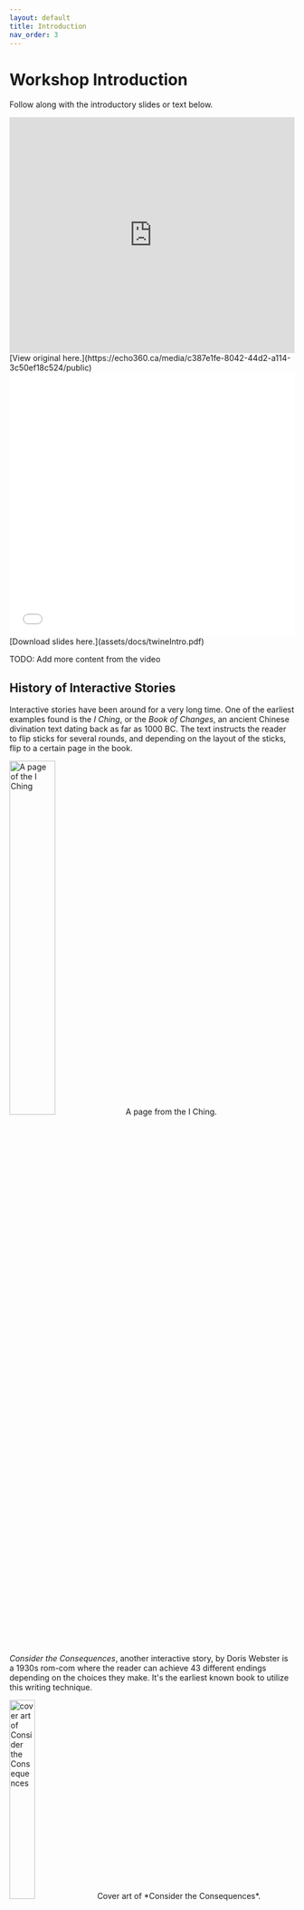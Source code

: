 ```yaml
---
layout: default
title: Introduction
nav_order: 3
---
```

<!-- 
This page will go over introductory content to the workshop. 
If your workshop has an introduction sequence, whether it be history, "Why should you use __", or anything of that matter, this is where it goes! If your workshop doesn't need this, delete introduction.md from the repository. 
Add, edit, or remove any content below for the workshop in question. 
-->

# Workshop Introduction 
Follow along with the introductory slides or text below.

<!-- If your page has a video to go along with it, put it here. -->
<iframe height="416" width="100%" allowfullscreen frameborder=0 src="https://echo360.ca/media/c387e1fe-8042-44d2-a114-3c50ef18c524/public"></iframe>
[View original here.](https://echo360.ca/media/c387e1fe-8042-44d2-a114-3c50ef18c524/public)

<!-- If your page has slides/PDFs/worksheets to go along with it, put it here. -->
<embed width="100%" height="466" src="assets/docs/twineIntro.pdf" style="border:none;">
[Download slides here.](assets/docs/twineIntro.pdf)

TODO: Add more content from the video

## History of Interactive Stories

Interactive stories have been around for a very long time. One of the earliest examples found is the *I Ching*, or the *Book of Changes*, an ancient Chinese divination text dating back as far as 1000 BC. The text instructs the reader to flip sticks for several rounds, and depending on the layout of the sticks, flip to a certain page in the book.

<img width="40%" alt="A page of the I Ching" src="assets/img/intro1.png">  
A page from the I Ching.

*Consider the Consequences*, another interactive story, by Doris Webster is a 1930s rom-com where the reader can achieve 43 different endings depending on the choices they make. It's the earliest known book to utilize this writing technique.

<img width="30%" alt="cover art of Consider the Consequences" src="assets/img/intro2.png">  
Cover art of *Consider the Consequences*.

*Kinoautomat* by Radúz Činčera was the first interactive film. There would be several points in the film where the film would stop and a moderator appears to take a poll from the audience. Once a decision was made, the film would continue with that decision by swapping between the film projectors.

<img width="30%" alt="cover art of Consider the Consequences" src="assets/img/intro3.png">  
Cover art of *Kinoautomat*.

The most popular interactive fiction series is the *Choose Your Own Adventure* (CYOA) books, authored by a lawyer named Edward Packer in 1976. They're short books written in the second-person point of view targeted towards kids. CYOA books quickly picked up in popularity when Bantam Books became its publisher in 1979. The settings and plot of these books varied widely, sometimes letting the reader explore the Wild West, other times letting the reader be a shark. 

<img width="100%" alt="some books from the CYOA series" src="assets/img/intro4.png">  
Some books from the *Choose Your Own Adventure* series.

This format of storytelling was also picked up by the *Goosebumps* series, letting readers to "choose the scare".

<img width="100%" alt="books from the Goosebumps seires" src="assets/img/intro5.png">  
Some books from the *Goosebumps* series.

More recently, some video games have started using this format of storytelling, allowing for even more interaction. Netflix has also experimented with interactive film and movies, such as with Charlie Brooker's *Black Mirror: Bandersnatch*. When writing the script for the film, Charlie actually used Twine to help organize the story's branches and diverting paths.

<img width="40%" alt="the netflix cover art for bandersnatch" src="assets/img/intro6.png">  
The Netflix cover art for *Black Mirror: Bandersnatch*.

## So... What is Twine?

Twine is a free open-source media software created in 2009 by Chris Klimas, a web programmer in Baltimore. It's used to create a wide variety of hypertext narratives, including games, interactive fiction, stories, websites, quizzes, resources, essays, e-poetry, divination manuals, and more. Twine is primarily popular with game designers, indie creators, and educators.

## Twine's Critical Capacities
- Amplifies the element of play in scholarship and pushes back on dominant modes of scholarly publication
- Fosters interaction between scholars and their readers/players
- Emphasizes reading as active and creative rather than passive
- Enhances the player’s perspective - Twine is an impactful way to immerse a player in a situation
- Opportunity to pace a reader’s movement through your work
- Creative intervention in political and social issues
- Encourages creators and players to explore possibilities, alternatives, multiplicity over singularity
- Can be argumentative and unified, but can also provide an avenue for expansive and non-linear thinking/outlining

## Twine Games
Below are some examples of wonderful games and stories created using Twine.

### Narrative Twine Games
- [A Tale of Crowns by cherry (itch.io)](https://qeresi.itch.io/a-tale-of-crowns)
- [When Twilight Strikes by evertides (itch.io)](https://evertides.itch.io/when-twilight-strikes)
- [Speaker by speakersgame (itch.io)](https://speakergame.itch.io/speaker)
- [Eye of the Moon by atemaarte (itch.io)](https://atemaarte.itch.io/eyeofthemoon)

### Playful Twine Games
- [(ASMR) Vin Diesel DMing a Game of D&D Just For You by merritt k (itch.io)](https://merrittk.itch.io/diesel-dm)
- [The Temple of No by Crows Crows Crows (itch.io)](https://crowscrowscrows.itch.io/the-temple-of-no)

### Socially Engaged Twine Games
- [Nanopesos by Camilla Gormaz (itch.io)](https://laburatory.itch.io/nanopesos)
- [Nonbinary by Adan Jerreat-Poole (First Person Scholar)](http://www.firstpersonscholar.com/nonbinary-twine-game/)
- [Please Answer Carefully by litrouke (itch.io)](https://litrouke.itch.io/please-answer-carefully)
- [You Are Jeff Bezos by Kris Lorischild (itch.io)](https://direkris.itch.io/you-are-jeff-bezos)

